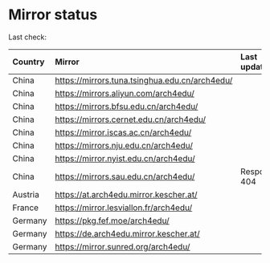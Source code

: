 <script src="./time.js"></script>
# Mirror status
Last check: <script type="text/javascript">localize(1706390032.2479882);</script>

|Country|Mirror|Last update|
|:------|:-----|:----------|
|China|https://mirrors.tuna.tsinghua.edu.cn/arch4edu/|<script type="text/javascript">localize(1706380178);</script>|
|China|https://mirrors.aliyun.com/arch4edu/|<script type="text/javascript">localize(1706380178);</script>|
|China|https://mirrors.bfsu.edu.cn/arch4edu/|<script type="text/javascript">localize(1706336998);</script>|
|China|https://mirrors.cernet.edu.cn/arch4edu/|<script type="text/javascript">localize(1706336998);</script>|
|China|https://mirror.iscas.ac.cn/arch4edu/|<script type="text/javascript">localize(1706336998);</script>|
|China|https://mirrors.nju.edu.cn/arch4edu/|<script type="text/javascript">localize(1706250655);</script>|
|China|https://mirror.nyist.edu.cn/arch4edu/|<script type="text/javascript">localize(1706380178);</script>|
|China|https://mirrors.sau.edu.cn/arch4edu/|Response 404|
|Austria|https://at.arch4edu.mirror.kescher.at/|<script type="text/javascript">localize(1706380178);</script>|
|France|https://mirror.lesviallon.fr/arch4edu/|<script type="text/javascript">localize(1706336998);</script>|
|Germany|https://pkg.fef.moe/arch4edu/|<script type="text/javascript">localize(1706380178);</script>|
|Germany|https://de.arch4edu.mirror.kescher.at/|<script type="text/javascript">localize(1706380178);</script>|
|Germany|https://mirror.sunred.org/arch4edu/|<script type="text/javascript">localize(1706380178);</script>|

<script src="./tablefilter/tablefilter.js"></script>
<script src="./table.js"></script>